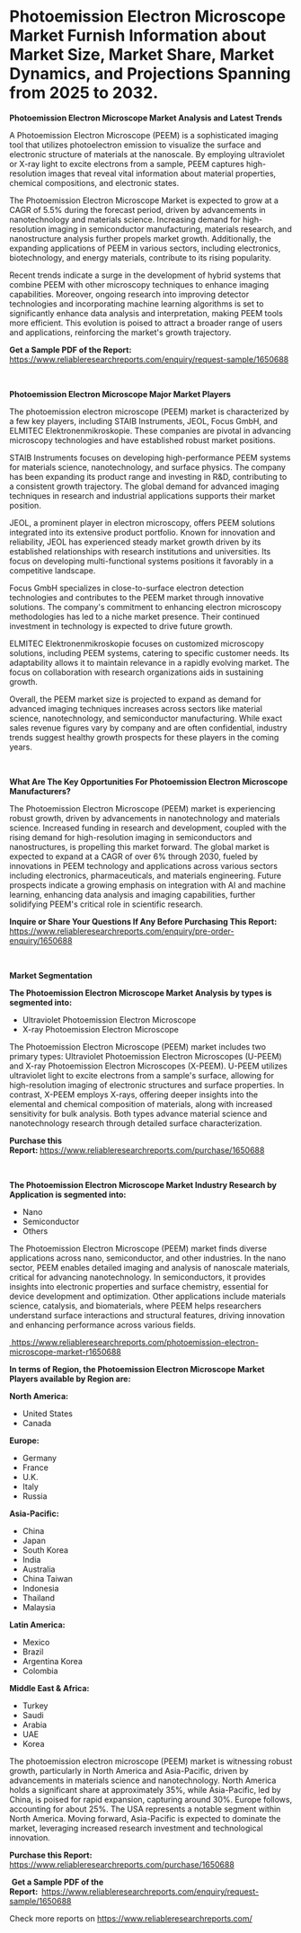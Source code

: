 <p><h1>Photoemission Electron Microscope Market Furnish Information about Market Size, Market Share, Market Dynamics, and Projections Spanning from 2025 to 2032.</h1></p><p><strong>Photoemission Electron Microscope Market Analysis and Latest Trends</strong></p>
<p><p>A Photoemission Electron Microscope (PEEM) is a sophisticated imaging tool that utilizes photoelectron emission to visualize the surface and electronic structure of materials at the nanoscale. By employing ultraviolet or X-ray light to excite electrons from a sample, PEEM captures high-resolution images that reveal vital information about material properties, chemical compositions, and electronic states.</p><p>The Photoemission Electron Microscope Market is expected to grow at a CAGR of 5.5% during the forecast period, driven by advancements in nanotechnology and materials science. Increasing demand for high-resolution imaging in semiconductor manufacturing, materials research, and nanostructure analysis further propels market growth. Additionally, the expanding applications of PEEM in various sectors, including electronics, biotechnology, and energy materials, contribute to its rising popularity.</p><p>Recent trends indicate a surge in the development of hybrid systems that combine PEEM with other microscopy techniques to enhance imaging capabilities. Moreover, ongoing research into improving detector technologies and incorporating machine learning algorithms is set to significantly enhance data analysis and interpretation, making PEEM tools more efficient. This evolution is poised to attract a broader range of users and applications, reinforcing the market's growth trajectory.</p></p>
<p><strong>Get a Sample PDF of the Report:&nbsp;</strong> <a href="https://www.reliableresearchreports.com/enquiry/request-sample/1650688?utm_campaign=2960&utm_medium=2&utm_source=Github&utm_content=ia&utm_term=08042025&utm_id=photoemission-electron-microscope">https://www.reliableresearchreports.com/enquiry/request-sample/1650688</a></p>
<p>&nbsp;</p>
<p><strong>Photoemission Electron Microscope Major Market Players</strong></p>
<p><p>The photoemission electron microscope (PEEM) market is characterized by a few key players, including STAIB Instruments, JEOL, Focus GmbH, and ELMITEC Elektronenmikroskopie. These companies are pivotal in advancing microscopy technologies and have established robust market positions.</p><p>STAIB Instruments focuses on developing high-performance PEEM systems for materials science, nanotechnology, and surface physics. The company has been expanding its product range and investing in R&D, contributing to a consistent growth trajectory. The global demand for advanced imaging techniques in research and industrial applications supports their market position.</p><p>JEOL, a prominent player in electron microscopy, offers PEEM solutions integrated into its extensive product portfolio. Known for innovation and reliability, JEOL has experienced steady market growth driven by its established relationships with research institutions and universities. Its focus on developing multi-functional systems positions it favorably in a competitive landscape.</p><p>Focus GmbH specializes in close-to-surface electron detection technologies and contributes to the PEEM market through innovative solutions. The company's commitment to enhancing electron microscopy methodologies has led to a niche market presence. Their continued investment in technology is expected to drive future growth.</p><p>ELMITEC Elektronenmikroskopie focuses on customized microscopy solutions, including PEEM systems, catering to specific customer needs. Its adaptability allows it to maintain relevance in a rapidly evolving market. The focus on collaboration with research organizations aids in sustaining growth.</p><p>Overall, the PEEM market size is projected to expand as demand for advanced imaging techniques increases across sectors like material science, nanotechnology, and semiconductor manufacturing. While exact sales revenue figures vary by company and are often confidential, industry trends suggest healthy growth prospects for these players in the coming years.</p></p>
<p>&nbsp;</p>
<p><strong>What Are The Key Opportunities For Photoemission Electron Microscope Manufacturers?</strong></p>
<p><p>The Photoemission Electron Microscope (PEEM) market is experiencing robust growth, driven by advancements in nanotechnology and materials science. Increased funding in research and development, coupled with the rising demand for high-resolution imaging in semiconductors and nanostructures, is propelling this market forward. The global market is expected to expand at a CAGR of over 6% through 2030, fueled by innovations in PEEM technology and applications across various sectors including electronics, pharmaceuticals, and materials engineering. Future prospects indicate a growing emphasis on integration with AI and machine learning, enhancing data analysis and imaging capabilities, further solidifying PEEM's critical role in scientific research.</p></p>
<p><strong>Inquire or Share Your Questions If Any Before Purchasing This Report:</strong> <a href="https://www.reliableresearchreports.com/enquiry/pre-order-enquiry/1650688?utm_campaign=2960&utm_medium=2&utm_source=Github&utm_content=ia&utm_term=08042025&utm_id=photoemission-electron-microscope">https://www.reliableresearchreports.com/enquiry/pre-order-enquiry/1650688</a></p>
<p>&nbsp;</p>
<p><strong>Market Segmentation</strong></p>
<p><strong>The Photoemission Electron Microscope Market Analysis by types is segmented into:</strong></p>
<p><ul><li>Ultraviolet Photoemission Electron Microscope</li><li>X-ray Photoemission Electron Microscope</li></ul></p>
<p><p>The Photoemission Electron Microscope (PEEM) market includes two primary types: Ultraviolet Photoemission Electron Microscopes (U-PEEM) and X-ray Photoemission Electron Microscopes (X-PEEM). U-PEEM utilizes ultraviolet light to excite electrons from a sample's surface, allowing for high-resolution imaging of electronic structures and surface properties. In contrast, X-PEEM employs X-rays, offering deeper insights into the elemental and chemical composition of materials, along with increased sensitivity for bulk analysis. Both types advance material science and nanotechnology research through detailed surface characterization.</p></p>
<p><strong>Purchase this Report:&nbsp;</strong><a href="https://www.reliableresearchreports.com/purchase/1650688?utm_campaign=2960&utm_medium=2&utm_source=Github&utm_content=ia&utm_term=08042025&utm_id=photoemission-electron-microscope">https://www.reliableresearchreports.com/purchase/1650688</a></p>
<p>&nbsp;</p>
<p><strong>The Photoemission Electron Microscope Market Industry Research by Application is segmented into:</strong></p>
<p><ul><li>Nano</li><li>Semiconductor</li><li>Others</li></ul></p>
<p><p>The Photoemission Electron Microscope (PEEM) market finds diverse applications across nano, semiconductor, and other industries. In the nano sector, PEEM enables detailed imaging and analysis of nanoscale materials, critical for advancing nanotechnology. In semiconductors, it provides insights into electronic properties and surface chemistry, essential for device development and optimization. Other applications include materials science, catalysis, and biomaterials, where PEEM helps researchers understand surface interactions and structural features, driving innovation and enhancing performance across various fields.</p></p>
<p><a href="https://www.reliableresearchreports.com/photoemission-electron-microscope-market-r1650688?utm_campaign=2960&utm_medium=2&utm_source=Github&utm_content=ia&utm_term=08042025&utm_id=photoemission-electron-microscope">&nbsp;https://www.reliableresearchreports.com/photoemission-electron-microscope-market-r1650688</a></p>
<p><strong>In terms of Region, the Photoemission Electron Microscope Market Players available by Region are:</strong></p>
<p>
    <p> <strong> North America: </strong>
        <ul>
            <li>United States</li>
            <li>Canada</li>
        </ul>
        </p> 
    <p> <strong> Europe: </strong>
        <ul>
            <li>Germany</li>
            <li>France</li>
            <li>U.K.</li>
            <li>Italy</li>
            <li>Russia</li>
        </ul>
        </p> 
    <p> <strong> Asia-Pacific: </strong>
        <ul>
            <li>China</li>
            <li>Japan</li>
            <li>South Korea</li>
            <li>India</li>
            <li>Australia</li>
            <li>China Taiwan</li>
            <li>Indonesia</li>
            <li>Thailand</li>
            <li>Malaysia</li>
        </ul>
        </p> 
    <p> <strong> Latin America: </strong>
        <ul>
            <li>Mexico</li>
            <li>Brazil</li>
            <li>Argentina Korea</li>
            <li>Colombia</li>
        </ul>
        </p> 
    <p> <strong> Middle East & Africa: </strong>
        <ul>
            <li>Turkey</li>
            <li>Saudi</li>
            <li>Arabia</li>
            <li>UAE</li>
            <li>Korea</li>
        </ul>
    </p>
    </p>
<p><p>The photoemission electron microscope (PEEM) market is witnessing robust growth, particularly in North America and Asia-Pacific, driven by advancements in materials science and nanotechnology. North America holds a significant share at approximately 35%, while Asia-Pacific, led by China, is poised for rapid expansion, capturing around 30%. Europe follows, accounting for about 25%. The USA represents a notable segment within North America. Moving forward, Asia-Pacific is expected to dominate the market, leveraging increased research investment and technological innovation.</p></p>
<p><strong>Purchase this Report: </strong><a href="https://www.reliableresearchreports.com/purchase/1650688?utm_campaign=2960&utm_medium=2&utm_source=Github&utm_content=ia&utm_term=08042025&utm_id=photoemission-electron-microscope">https://www.reliableresearchreports.com/purchase/1650688</a></p>
<p>&nbsp;<strong>Get a Sample PDF of the Report:&nbsp;&nbsp;</strong><a href="https://www.reliableresearchreports.com/enquiry/request-sample/1650688?utm_campaign=2960&utm_medium=2&utm_source=Github&utm_content=ia&utm_term=08042025&utm_id=photoemission-electron-microscope">https://www.reliableresearchreports.com/enquiry/request-sample/1650688</a></p>
<p><strong></strong></p>
<p>Check more reports on <a href="https://www.reliableresearchreports.com/?utm_campaign=2960&utm_medium=2&utm_source=Github&utm_content=ia&utm_term=08042025&utm_id=photoemission-electron-microscope">https://www.reliableresearchreports.com/</a></p>